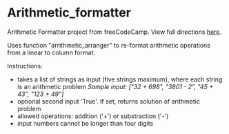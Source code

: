 # Arithmetic_formatter

Arithmetic Formatter project from freeCodeCamp. View full directions [here](https://repl.it/@chrudolf/boilerplate-arithmetic-formatter-2#README.md).

Uses function "arrithmetic_arranger" to re-format arithmetic operations from a linear to column format.

Instructions:
- takes a list of strings as input (five strings maximum), where each string is an arithmetic problem
  *Sample input: ["32 + 698", "3801 - 2", "45 + 43", "123 + 49"]*
- optional second input 'True'. If set, returns solution of arithmetic problem
- allowed operations: addition ('+') or substraction ('-')
- input numbers cannot be longer than four digits
